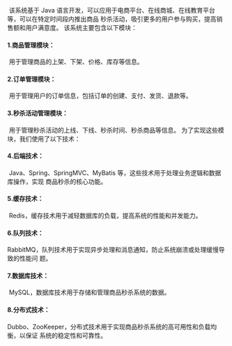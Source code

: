 ​	该系统基于 Java 语言开发，可以应用于电商平台、在线商城、在线教育平台等，可以在特定时间段内推出商品 秒杀活动，吸引更多的用户参与购买，提高销售额和用户满意度。 该系统主要包含以下模块： 

#### 1.商品管理模块：

​	用于管理商品的上架、下架、价格、库存等信息。 

#### 2.订单管理模块：

​	用于管理用户的订单信息，包括订单的创建、支付、发货、退款等。 

#### 3.秒杀活动管理模块：

​	用于管理秒杀活动的上线、下线、秒杀时间、秒杀商品等信息。 为了实现这些模块，我们使用了以下技术：

####  4.后端技术：

​	Java、Spring、SpringMVC、MyBatis 等，这些技术用于处理业务逻辑和数据库操作，实现 商品秒杀的核心功能。 

#### 5.缓存技术：

​	Redis，缓存技术用于减轻数据库的负载，提高系统的性能和并发能力。 

#### 6.队列技术：

​	RabbitMQ，队列技术用于实现异步处理和消息通知，防止系统崩溃或处理缓慢导致的性能问 题。 

#### 7.数据库技术：

​	MySQL，数据库技术用于存储和管理商品秒杀系统的数据。 

#### 8.分布式技术：

​	Dubbo、ZooKeeper，分布式技术用于实现商品秒杀系统的高可用性和负载均衡，以保证 系统的稳定性和可靠性。

